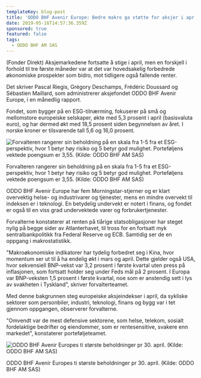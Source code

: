 ```yaml
---
templateKey: blog-post
title: 'ODDO BHF Avenir Europe: Bedre makro ga støtte for aksjer i apr'
date: 2019-05-16T14:57:36.359Z
sponsored: true
featured: false
tags:
  - ODDO BHF AM SAS
---
```

(Fonder Direkt) Aksjemarkedene fortsatte å stige i april, men en forskjell i forhold til tre første måneder var at det var hovedsakelig forbedrede økonomiske prospekter som bidro, mot tidligere også fallende renter.



Det skriver Pascal Riegis, Grégory Deschamps, Frédéric Doussard og Sébastien Maillard, som administrerer aksjefondet ODDO BHF Avenir Europe, i en månedlig rapport.



Fondet, som bygger på en ESG-tilnærming, fokuserer på små og mellomstore europeiske selskaper, økte med 5,3 prosent i april (basisvaluta euro), og har dermed økt med 18,5 prosent siden begynnelsen av året. I norske kroner er tilsvarende tall 5,6 og 16,0 prosent.

![Forvalteren rangerer sin beholdning på en skala fra 1-5 fra et ESG-perspektiv, hvor 1 betyr høy risiko og 5 betyr god mulighet. Porteføljens vektede poengsum er 3,55. (Kilde: ODDO BHF AM SAS)](/img/oddo10maj.png)

<span class="image-caption">Forvalteren rangerer sin beholdning på en skala fra 1-5 fra et ESG-perspektiv, hvor 1 betyr høy risiko og 5 betyr god mulighet. Porteføljens vektede poengsum er 3,55. (Kilde: ODDO BHF AM SAS)</span>

ODDO BHF Avenir Europe har fem Morningstar-stjerner og er klart overvektig helse- og industrivarer og tjenester, mens en mindre overvekt til indeksen er i teknologi. En betydelig undervekt er notert i finans, og fondet er også til en viss grad undervektede varer og forbrukertjenester.



Forvalterne konstaterer at renten på tiårige statsobligasjoner har steget nylig på begge sider av Atlanterhavet, til tross for en fortsatt myk sentralbankpolitikk fra Federal Reserve og ECB. Samtidig ser de en oppgang i makrostatistikk.



"Makroøkonomiske indikatorer har tydelig forbedret seg i Kina, hvor momentum ser ut til å ha endelig økt i mars og april. Dette gjelder også USA, hvor sekvensiell BNP-vekst var 3,2 prosent i første kvartal uten press på inflasjonen, som fortsatt holder seg under Feds mål på 2 prosent. I Europa var BNP-veksten 1,5 prosent i første kvartal, noe som er anstendig sett i lys av svakheten i Tyskland", skriver forvalterteamet.



Med denne bakgrunnen steg europeiske aksjeindekser i april, da sykliske sektorer som personbiler, industri, teknologi, finans og bygg var i tet gjennom oppgangen, observerer forvalterne.



"Omvendt var de mest defensive sektorene, som helse, telekom, sosialt fordelaktige bedrifter og eiendommer, som er rentesensitive, svakere enn markedet", konstaterer porteføljeteamet.

![ODDO BHF Avenir Europes ti største beholdninger pr 30. april. (Kilde: ODDO BHF AM SAS)](/img/oddo10maj2.png)

<span class="image-caption">ODDO BHF Avenir Europes ti største beholdninger pr 30. april. (Kilde: ODDO BHF AM SAS)</span>
